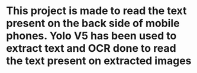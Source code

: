 # This project is made to read the text present on the back side of mobile phones. Yolo V5 has been used to extract text and OCR done to read the text present on extracted images
